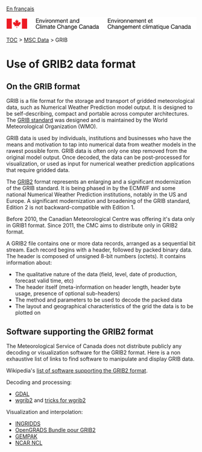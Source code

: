 [En français](readme_grib_fr.md)

![ECCC logo](../img_eccc-logo.png)

[TOC](../readme_en.md) > [MSC Data](readme_en.md) > GRIB

# Use of GRIB2 data format

## On the GRIB format

GRIB is a file format for the storage and transport of gridded meteorological data, such as Numerical Weather Prediction model output. It is designed to be self-describing, compact and portable across computer architectures. The [GRIB standard](https://www.wmo.int/pages/prog/www/WDM/Guides/Guide-binary-2.html) was designed and is maintained by the World Meteorological Organization (WMO).

GRIB data is used by individuals, institutions and businesses who have the means and motivation to tap into numerical data from weather models in the rawest possible form. GRIB data is often only one step removed from the original model output. Once decoded, the data can be post-processed for visualization, or used as input for numerical weather prediction applications that require gridded data.

The [GRIB2](https://www.nco.ncep.noaa.gov/pmb/docs/grib2/grib2_doc/) format represents an enlarging and a significant modernization of the GRIB standard. It is being phased in by the ECMWF and some national Numerical Weather Prediction institutions, notably in the US and Europe. A significant modernization and broadening of the GRIB standard, Edition 2 is not backward-compatible with Edition 1.

Before 2010, the Canadian Meteorological Centre was offering it's data only in GRIB1 format. Since 2011, the CMC aims to distribute only in GRIB2 format.

A GRIB2 file contains one or more data records, arranged as a sequential bit stream. Each record begins with a header, followed by packed binary data. The header is composed of unsigned 8-bit numbers (octets). It contains information about:

* The qualitative nature of the data (field, level, date of production, forecast valid time, etc)
* The header itself (meta-information on header length, header byte usage, presence of optional sub-headers)
* The method and parameters to be used to decode the packed data
* The layout and geographical characteristics of the grid the data is to be plotted on

## Software supporting the GRIB2 format

The Meteorological Service of Canada does not distribute publicly any decoding or visualization software for the GRIB2 format. Here is a non exhaustive list of links to find software to manipulate and display GRIB data.

Wikipedia's [list of software supporting the GRIB2 format](https://en.wikipedia.org/wiki/GRIB#Software).

Decoding and processing:

* [GDAL](https://gdal.org/drivers/raster/grib.html)
* [wgrib2](https://www.cpc.ncep.noaa.gov/products/wesley/wgrib2/) and [tricks for wgrib2](https://ftp.cpc.ncep.noaa.gov/wd51we/wgrib2/tricks.wgrib2)
    
Visualization and interpolation:

* [INGRIDDS](http://winweather.org/)
* [OpenGRADS Bundle pour GRIB2](http://opengrads.org/doc/bundle/grads/)
* [GEMPAK](https://www.unidata.ucar.edu/software/gempak/)
* [NCAR NCL](http://ngwww.ucar.edu/ncl/)